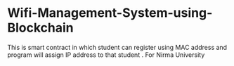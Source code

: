 # Wifi-Management-System-using-Blockchain
This is smart contract in which student can register using MAC address and program will assign IP address to that student . For Nirma University 
